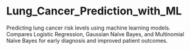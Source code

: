# Lung_Cancer_Prediction_with_ML
Predicting lung cancer risk levels using machine learning models. Compares Logistic Regression, Gaussian Naïve Bayes, and Multinomial Naïve Bayes for early diagnosis and improved patient outcomes.
